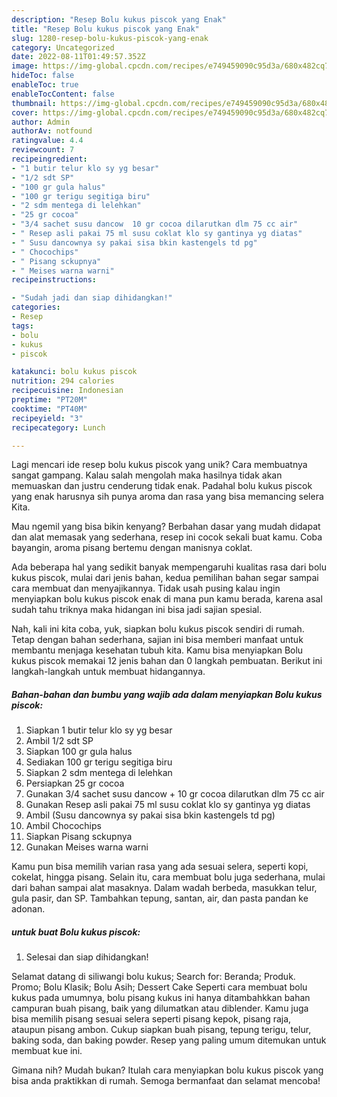 ```yaml
---
description: "Resep Bolu kukus piscok yang Enak"
title: "Resep Bolu kukus piscok yang Enak"
slug: 1280-resep-bolu-kukus-piscok-yang-enak
category: Uncategorized
date: 2022-08-11T01:49:57.352Z
image: https://img-global.cpcdn.com/recipes/e749459090c95d3a/680x482cq70/bolu-kukus-piscok-foto-resep-utama.jpg
hideToc: false
enableToc: true
enableTocContent: false
thumbnail: https://img-global.cpcdn.com/recipes/e749459090c95d3a/680x482cq70/bolu-kukus-piscok-foto-resep-utama.jpg
cover: https://img-global.cpcdn.com/recipes/e749459090c95d3a/680x482cq70/bolu-kukus-piscok-foto-resep-utama.jpg
author: Admin
authorAv: notfound
ratingvalue: 4.4
reviewcount: 7
recipeingredient:
- "1 butir telur klo sy yg besar"
- "1/2 sdt SP"
- "100 gr gula halus"
- "100 gr terigu segitiga biru"
- "2 sdm mentega di lelehkan"
- "25 gr cocoa"
- "3/4 sachet susu dancow  10 gr cocoa dilarutkan dlm 75 cc air"
- " Resep asli pakai 75 ml susu coklat klo sy gantinya yg diatas"
- " Susu dancownya sy pakai sisa bkin kastengels td pg"
- " Chocochips"
- " Pisang sckupnya"
- " Meises warna warni"
recipeinstructions:

- "Sudah jadi dan siap dihidangkan!"
categories:
- Resep
tags:
- bolu
- kukus
- piscok

katakunci: bolu kukus piscok 
nutrition: 294 calories
recipecuisine: Indonesian
preptime: "PT20M"
cooktime: "PT40M"
recipeyield: "3"
recipecategory: Lunch

---
```





Lagi mencari ide resep bolu kukus piscok yang unik? Cara membuatnya sangat gampang. Kalau salah mengolah maka hasilnya tidak akan memuaskan dan justru cenderung tidak enak. Padahal bolu kukus piscok yang enak harusnya sih punya aroma dan rasa yang bisa memancing selera Kita.





Mau ngemil yang bisa bikin kenyang? Berbahan dasar yang mudah didapat dan alat memasak yang sederhana, resep ini cocok sekali buat kamu. Coba bayangin, aroma pisang bertemu dengan manisnya coklat.

Ada beberapa hal yang sedikit banyak mempengaruhi kualitas rasa dari bolu kukus piscok, mulai dari jenis bahan, kedua pemilihan bahan segar sampai cara membuat dan menyajikannya. Tidak usah pusing kalau ingin menyiapkan bolu kukus piscok enak di mana pun kamu berada, karena asal sudah tahu triknya maka hidangan ini bisa jadi sajian spesial.






Nah, kali ini kita coba, yuk, siapkan bolu kukus piscok sendiri di rumah. Tetap dengan bahan sederhana, sajian ini bisa memberi manfaat untuk membantu menjaga kesehatan tubuh kita. Kamu bisa menyiapkan Bolu kukus piscok memakai 12 jenis bahan dan 0 langkah pembuatan. Berikut ini langkah-langkah untuk membuat hidangannya.

<!--inarticleads1-->

##### Bahan-bahan dan bumbu yang wajib ada dalam menyiapkan Bolu kukus piscok:

1. Siapkan 1 butir telur klo sy yg besar
1. Ambil 1/2 sdt SP
1. Siapkan 100 gr gula halus
1. Sediakan 100 gr terigu segitiga biru
1. Siapkan 2 sdm mentega di lelehkan
1. Persiapkan 25 gr cocoa
1. Gunakan 3/4 sachet susu dancow + 10 gr cocoa dilarutkan dlm 75 cc air
1. Gunakan  Resep asli pakai 75 ml susu coklat klo sy gantinya yg diatas
1. Ambil  (Susu dancownya sy pakai sisa bkin kastengels td pg)
1. Ambil  Chocochips
1. Siapkan  Pisang sckupnya
1. Gunakan  Meises warna warni


Kamu pun bisa memilih varian rasa yang ada sesuai selera, seperti kopi, cokelat, hingga pisang. Selain itu, cara membuat bolu juga sederhana, mulai dari bahan sampai alat masaknya. Dalam wadah berbeda, masukkan telur, gula pasir, dan SP. Tambahkan tepung, santan, air, dan pasta pandan ke adonan. 

<!--inarticleads2-->

#####  untuk buat Bolu kukus piscok:


1. Selesai dan siap dihidangkan!

Selamat datang di siliwangi bolu kukus; Search for: Beranda; Produk. Promo; Bolu Klasik; Bolu Asih; Dessert Cake Seperti cara membuat bolu kukus pada umumnya, bolu pisang kukus ini hanya ditambahkkan bahan campuran buah pisang, baik yang dilumatkan atau diblender. Kamu juga bisa memilih pisang sesuai selera seperti pisang kepok, pisang raja, ataupun pisang ambon. Cukup siapkan buah pisang, tepung terigu, telur, baking soda, dan baking powder. Resep yang paling umum ditemukan untuk membuat kue ini. 

Gimana nih? Mudah bukan? Itulah cara menyiapkan bolu kukus piscok yang bisa anda praktikkan di rumah. Semoga bermanfaat dan selamat mencoba!
